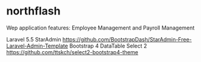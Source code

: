 # northflash

Wep application features:
Employee Management and Payroll Management

Laravel 5.5
StarAdmin https://github.com/BootstrapDash/StarAdmin-Free-Laravel-Admin-Template
Bootstrap 4
DataTable
Select 2 https://github.com/ttskch/select2-bootstrap4-theme
